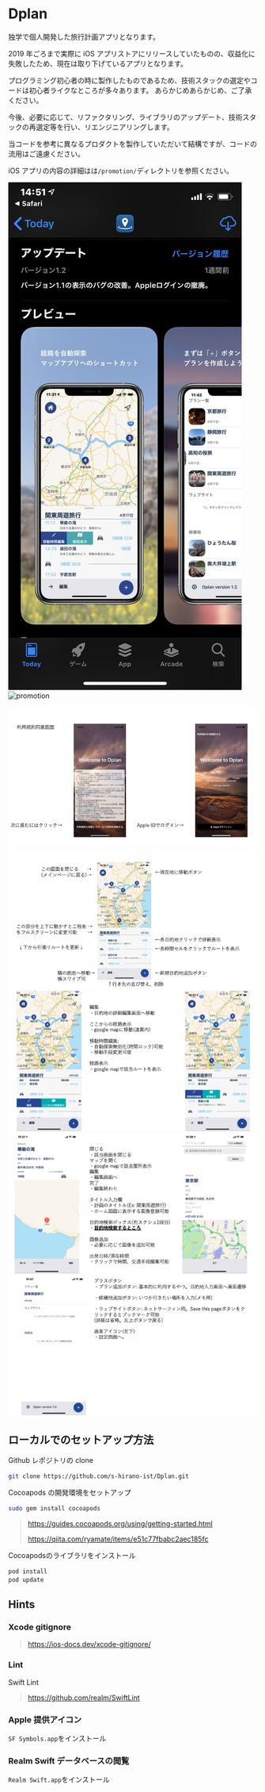 # Dplan

独学で個人開発した旅行計画アプリとなります。

2019 年ごろまで実際に iOS アプリストアにリリースしていたものの、収益化に失敗したため、現在は取り下げているアプリとなります。

プログラミング初心者の時に製作したものであるため、技術スタックの選定やコードは初心者ライクなところが多々あります。
あらかじめあらかじめ、ご了承ください。

今後、必要に応じて、リファクタリング、ライブラリのアップデート、技術スタックの再選定等を行い、リエンジニアリングします。

当コードを参考に異なるプロダクトを製作していただいて結構ですが、コードの流用はご遠慮ください。

iOS アプリの内容の詳細はは`/promotion/`ディレクトリを参照ください。

![iosAPP](/promotion/app_store.png)
![promotion](/promotion/promotion_1.png)

![01](/promotion/review/app_review_1.jpeg)
![02](/promotion/review/app_review_2.jpeg)
![03](/promotion/review/app_review_3.jpeg)
![04](/promotion/review/app_review_4.jpeg)
![05](/promotion/review/app_review_5.jpeg)

## ローカルでのセットアップ方法

Github レポジトリの clone

```bash
git clone https://github.com/s-hirano-ist/Dplan.git
```

Cocoapods の開発環境をセットアップ

```bash
sudo gem install cocoapods
```

> https://guides.cocoapods.org/using/getting-started.html
>
> https://qiita.com/ryamate/items/e51c77fbabc2aec185fc

Cocoapodsのライブラリをインストール

```bash
pod install
pod update
```

## Hints

### Xcode gitignore

> https://ios-docs.dev/xcode-gitignore/

### Lint

Swift Lint

> https://github.com/realm/SwiftLint

### Apple 提供アイコン

`SF Symbols.app`をインストール

### Realm Swift データベースの閲覧

`Realm Swift.app`をインストール
